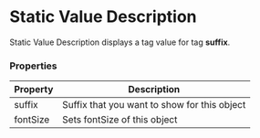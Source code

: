 Static Value Description
===
Static Value Description displays a tag value for tag **suffix**.
### Properties
| Property | Description                                  |
| -------- | -------------------------------------------- |
| suffix   | Suffix that you want to show for this object |
| fontSize | Sets fontSize of this object                 |